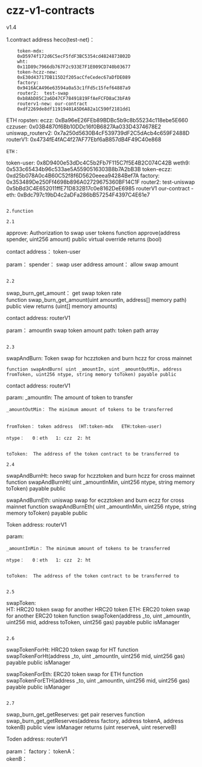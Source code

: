# czz-v1-contracts

v1.4

1.contract address
heco(test-net)：
```
    token-mdx:
    0xD5974f172d6C5ecF5fdF3BC5354cd4824873802D
    wht:
    0x11D89c7966db767F2c933E7F1E009CD740b03677
    token-hczz-new:
    0xE30d43717DB115D2f205acCfeCedec67aDfDE089
    factory:
    0x9416ACA496e63594a0a53c1fFd5c15fef64887a9
    router2:  test-swap
    0xb8AbD85C2a6D47CF78491819FfAeFCFD8aC3bFA9
    routerv1-new: our-contract
    0xdf2269de8df11919401A5D6A82a1C590f2181dd1
```

ETH ropsten:
eczz:
0xBa96eE26FEb89BDBc5b9c8b55234c118ebe5E660
czzuser:
0x03B4870f6Bb10DDc16f0B6827Aa033D4374678E2
uniswap_routerv2:
0x7a250d5630B4cF539739dF2C5dAcb4c659F2488D
routerV1:
0x4734fE4fAC4f27AF77Ebf6aB857dB4F49C40e868

```
ETH：
```
token-user:
0x8D9400e53dDc4C5b2Fb7F115C7f5E4B2C074C42B
weth9:
0x533c65434b96c533ae5A5590516303B8b7A2bB3B
token-eczz:
0xd25b078A0c4B60C52f8f6D5620eeea94284Bef7A
factory:
0x353489De250Ff4698b896A02729675360BF14C1F
router2: test-uniswap
0x5bBd3C4E652011ffE71D832B17c0e8162DeE6985
routerV1 our-contract - eth:
0xBdc797c19bD4c2aDFa286bB57254F4397C4E61e7
```

2.function

2.1
```
approve:     Authorization to swap user tokens
	function approve(address spender, uint256 amount) public virtual override returns (bool) 
	
contact address：
	token-user
	
param：
	spender： swap user address
	amount： allow swap amount
```

2.2
```
swap_burn_get_amount：  get swap token rate  
	 function swap_burn_get_amount(uint amountIn, address[] memory path) public view returns (uint[] memory amounts)
	 
contact address:
	routerV1

param：
	amountIn  swap token amount
	path:	  token path array
```

2.3
```
swapAndBurn:  Token swap for hczztoken and burn hczz for cross mainnet

	function swapAndBurn( uint _amountIn, uint _amountOutMin, address fromToken, uint256 ntype, string memory toToken) payable public
	
contact address:
	routerV1

param:
	_amountIn: The amount of token to transfer
	
	_amountOutMin： The minimum amount of tokens to be transferred
	
	
	fromToken： token address  (HT:token-mdx   ETH:token-user)
	
	ntype：   0：eth   1: czz  2: ht
	
	
	toToken:  The address of the token contract to be transferred to
```	
2.4
```
swapAndBurnHt:  heco swap for hczztoken and burn hczz for cross mainnet
	function swapAndBurnHt( uint _amountInMin, uint256 ntype, string memory toToken) payable public

swapAndBurnEth: uniswap swap for eczztoken and burn eczz for cross mainnet
	function swapAndBurnEth( uint _amountInMin, uint256 ntype, string memory toToken) payable public


Token address:
	routerV1

param:
	
	_amountInMin： The minimum amount of tokens to be transferred
	
	ntype：   0：eth   1: czz  2: ht
	
	
	toToken:  The address of the token contract to be transferred to
```

2.5
```
swapToken:   
HT: HRC20 token swap for another HRC20 token 
ETH: ERC20 token swap for another ERC20 token 
	function swapToken(address _to, uint _amountIn, uint256 mid, address toToken, uint256 gas) payable public isManager
```

2.6
```
swapTokenForHt:  HRC20 token swap for HT 
	function swapTokenForHt(address _to, uint _amountIn, uint256 mid, uint256 gas) payable public isManager 
	
swapTokenForEth:  ERC20 token swap for ETH 
	function swapTokenForETH(address _to, uint _amountIn, uint256 mid, uint256 gas) payable public isManager
```

2.7
```
swap_burn_get_getReserves: get pair reserves
	function swap_burn_get_getReserves(address factory, address tokenA, address tokenB) public view isManager returns (uint reserveA, uint reserveB)

Toden address:
	routerV1

param：
	factory： 
	tokenA：  
	okenB：   
```